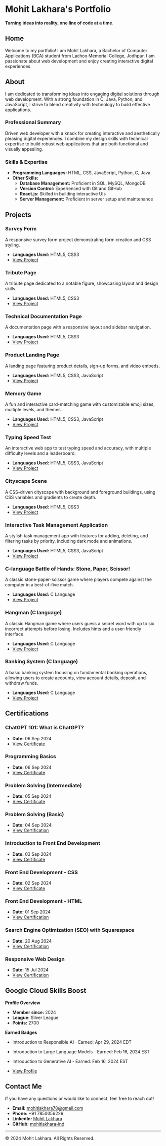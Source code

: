 # Mohit Lakhara's Portfolio

**Turning ideas into reality, one line of code at a time.**

## Home
Welcome to my portfolio! I am Mohit Lakhara, a Bachelor of Computer Applications (BCA) student from Lachoo Memorial College, Jodhpur. I am passionate about web development and enjoy creating interactive digital experiences.

## About
I am dedicated to transforming ideas into engaging digital solutions through web development. With a strong foundation in C, Java, Python, and JavaScript, I strive to blend creativity with technology to build effective applications.

### Professional Summary
Driven web developer with a knack for creating interactive and aesthetically pleasing digital experiences. I combine my design skills with technical expertise to build robust web applications that are both functional and visually appealing.

### Skills & Expertise
- **Programming Languages:** HTML, CSS, JavaScript, Python, C, Java
- **Other Skills:**
  - **Database Management:** Proficient in SQL, MySQL, MongoDB
  - **Version Control:** Experienced with Git and GitHub
  - **React.js:** Skilled in building interactive UIs
  - **Server Management:** Proficient in server setup and maintenance

## Projects

### Survey Form
A responsive survey form project demonstrating form creation and CSS styling.
- **Languages Used:** HTML5, CSS3
- [View Project](#)

### Tribute Page
A tribute page dedicated to a notable figure, showcasing layout and design skills.
- **Languages Used:** HTML5, CSS3
- [View Project](#)

### Technical Documentation Page
A documentation page with a responsive layout and sidebar navigation.
- **Languages Used:** HTML5, CSS3
- [View Project](#)

### Product Landing Page
A landing page featuring product details, sign-up forms, and video embeds.
- **Languages Used:** HTML5, CSS3, JavaScript
- [View Project](#)

### Memory Game
A fun and interactive card-matching game with customizable emoji sizes, multiple levels, and themes.
- **Languages Used:** HTML5, CSS3, JavaScript
- [View Project](#)

### Typing Speed Test
An interactive web app to test typing speed and accuracy, with multiple difficulty levels and a leaderboard.
- **Languages Used:** HTML5, CSS3, JavaScript
- [View Project](#)

### Cityscape Scene
A CSS-driven cityscape with background and foreground buildings, using CSS variables and gradients to create depth.
- **Languages Used:** HTML5, CSS3
- [View Project](#)

### Interactive Task Management Application
A stylish task management app with features for adding, deleting, and filtering tasks by priority, including dark mode and animations.
- **Languages Used:** HTML5, CSS3, JavaScript
- [View Project](#)

### C-language Battle of Hands: Stone, Paper, Scissor!
A classic stone-paper-scissor game where players compete against the computer in a best-of-five match.
- **Languages Used:** C Language
- [View Project](https://github.com/mohitlakhara-ind/C-language-Battle-of-Hands-Stone-Paper-Scissor-)

### Hangman (C language)
A classic Hangman game where users guess a secret word with up to six incorrect attempts before losing. Includes hints and a user-friendly interface.
- **Languages Used:** C Language
- [View Project](https://github.com/mohitlakhara-ind/Hangman-C-language)

### Banking System (C language)
A basic banking system focusing on fundamental banking operations, allowing users to create accounts, view account details, deposit, and withdraw funds.
- **Languages Used:** C Language
- [View Project](https://github.com/mohitlakhara-ind/Banking-System-C-lang)

## Certifications

### ChatGPT 101: What is ChatGPT?
- **Date:** 06 Sep 2024
- [View Certificate](#)

### Programming Basics
- **Date:** 06 Sep 2024
- [View Certificate](#)

### Problem Solving (Intermediate)
- **Date:** 05 Sep 2024
- [View Certificate](#)

### Problem Solving (Basic)
- **Date:** 04 Sep 2024
- [View Certification](#)

### Introduction to Front End Development
- **Date:** 03 Sep 2024
- [View Certificate](https://simpli.app.link/oO7I8GM9GMb)

### Front End Development - CSS
- **Date:** 02 Sep 2024
- [View Certificate](#)

### Front End Development - HTML
- **Date:** 01 Sep 2024
- [View Certification](#)

### Search Engine Optimization (SEO) with Squarespace
- **Date:** 20 Aug 2024
- [View Certification](#)

### Responsive Web Design
- **Date:** 15 Jul 2024
- [View Certification](#)

## Google Cloud Skills Boost

**Profile Overview**
- **Member since:** 2024
- **League:** Silver League
- **Points:** 2700

**Earned Badges**
- Introduction to Responsible AI - Earned: Apr 29, 2024 EDT
- Introduction to Large Language Models - Earned: Feb 16, 2024 EST
- Introduction to Generative AI - Earned: Feb 16, 2024 EST

- [View Profile](https://www.cloudskillsboost.google/public_profiles/443bb05a-22d3-4c22-bf89-630a40e0a5a9)

## Contact Me

If you have any questions or would like to connect, feel free to reach out!

- **Email:** [mohitlakhara78@gmail.com](mailto:mohitlakhara78@gmail.com)
- **Phone:** +91 7850056229
- **LinkedIn:** [Mohit Lakhara](https://www.linkedin.com/in/mohit-lakhara/)
- **GitHub:** [mohitlakhara-ind](https://github.com/mohitlakhara-ind)

---

© 2024 Mohit Lakhara. All Rights Reserved.
